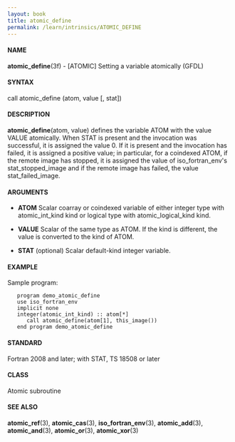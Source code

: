 ```yaml
---
layout: book
title: atomic_define
permalink: /learn/intrinsics/ATOMIC_DEFINE
---
```

#### NAME

__atomic\_define__(3f) - \[ATOMIC\] Setting a variable atomically
(GFDL)

#### SYNTAX

call atomic\_define (atom, value \[, stat\])

#### DESCRIPTION

__atomic\_define__(atom, value) defines the variable ATOM with the value
VALUE atomically. When STAT is present and the invocation was
successful, it is assigned the value 0. If it is present and the
invocation has failed, it is assigned a positive value; in particular,
for a coindexed ATOM, if the remote image has stopped, it is assigned
the value of iso\_fortran\_env's stat\_stopped\_image and if the remote
image has failed, the value stat\_failed\_image.

#### ARGUMENTS

  - __ATOM__
    Scalar coarray or coindexed variable of either integer type with
    atomic\_int\_kind kind or logical type with atomic\_logical\_kind
    kind.

  - __VALUE__
    Scalar of the same type as ATOM. If the kind is different, the value
    is converted to the kind of ATOM.

  - __STAT__
    (optional) Scalar default-kind integer variable.

#### EXAMPLE

Sample program:

```
   program demo_atomic_define
   use iso_fortran_env
   implicit none
   integer(atomic_int_kind) :: atom[*]
      call atomic_define(atom[1], this_image())
   end program demo_atomic_define
```

#### STANDARD

Fortran 2008 and later; with STAT, TS 18508 or later

#### CLASS

Atomic subroutine

#### SEE ALSO

__atomic\_ref__(3), __atomic\_cas__(3), __iso\_fortran\_env__(3),
__atomic\_add__(3), __atomic\_and__(3), __atomic\_or__(3),
__atomic\_xor__(3)
